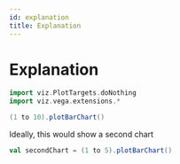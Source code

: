 ```yaml
---
id: explanation
title: Explanation
---
```


# Explanation

```scala mdoc:invisible
import viz.PlotTargets.doNothing
import viz.vega.extensions.*
```

```scala mdoc:vegaplot
(1 to 10).plotBarChart()
```

Ideally, this would show a second chart

```scala mdoc:vegaplot
val secondChart = (1 to 5).plotBarChart()
```
